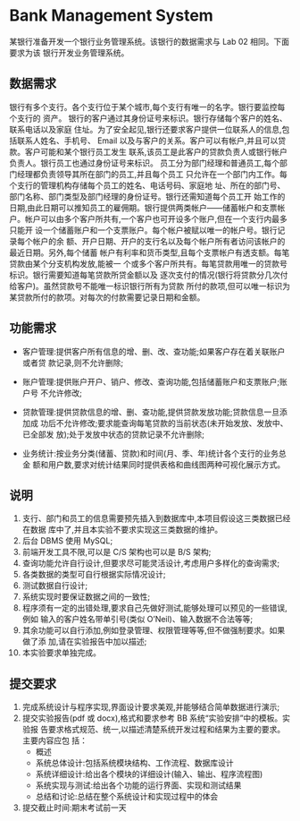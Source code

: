 # Bank Management System

某银行准备开发一个银行业务管理系统。该银行的数据需求与 Lab 02 相同。下面要求为该
银行开发业务管理系统。

## 数据需求

银行有多个支行。各个支行位于某个城市,每个支行有唯一的名字。银行要监控每个支行的
资产。 银行的客户通过其身份证号来标识。银行存储每个客户的姓名、联系电话以及家庭
住址。为了安全起见,银行还要求客户提供一位联系人的信息,包括联系人姓名、手机号、
Email 以及与客户的关系。客户可以有帐户,并且可以贷款。客户可能和某个银行员工发生
联系,该员工是此客户的贷款负责人或银行帐户负责人。银行员工也通过身份证号来标识。
员工分为部门经理和普通员工,每个部门经理都负责领导其所在部门的员工,并且每个员工
只允许在一个部门内工作。每个支行的管理机构存储每个员工的姓名、电话号码、家庭地
址、所在的部门号、部门名称、部门类型及部门经理的身份证号。银行还需知道每个员工开
始工作的日期,由此日期可以推知员工的雇佣期。银行提供两类帐户——储蓄帐户和支票帐
户。帐户可以由多个客户所共有,一个客户也可开设多个账户,但在一个支行内最多只能开
设一个储蓄账户和一个支票账户。每个帐户被赋以唯一的帐户号。银行记录每个帐户的余
额、开户日期、开户的支行名以及每个帐户所有者访问该帐户的最近日期。另外,每个储蓄
帐户有利率和货币类型,且每个支票帐户有透支额。每笔贷款由某个分支机构发放,能被一
个或多个客户所共有。每笔贷款用唯一的贷款号标识。银行需要知道每笔贷款所贷金额以及
逐次支付的情况(银行将贷款分几次付给客户)。虽然贷款号不能唯一标识银行所有为贷款
所付的款项,但可以唯一标识为某贷款所付的款项。对每次的付款需要记录日期和金额。

## 功能需求

- 客户管理:提供客户所有信息的增、删、改、查功能;如果客户存在着关联账户或者贷
  款记录,则不允许删除;

- 账户管理:提供账户开户、销户、修改、查询功能,包括储蓄账户和支票账户;账户号
  不允许修改;

- 贷款管理:提供贷款信息的增、删、查功能,提供贷款发放功能;贷款信息一旦添加成
  功后不允许修改;要求能查询每笔贷款的当前状态(未开始发放、发放中、已全部发
  放);处于发放中状态的贷款记录不允许删除;

- 业务统计:按业务分类(储蓄、贷款)和时间(月、季、年)统计各个支行的业务总金
  额和用户数,要求对统计结果同时提供表格和曲线图两种可视化展示方式。
  
  

## 说明

1. 支行、部门和员工的信息需要预先插入到数据库中,本项目假设这三类数据已经在数据
库中了,并且本实验不要求实现这三类数据的维护。
2. 后台 DBMS 使用 MySQL;
3. 前端开发工具不限,可以是 C/S 架构也可以是 B/S 架构;
4. 查询功能允许自行设计,但要求尽可能灵活设计,考虑用户多样化的查询需求;
5. 各类数据的类型可自行根据实际情况设计;
6. 测试数据自行设计;
7. 系统实现时要保证数据之间的一致性;
8. 程序须有一定的出错处理,要求自己先做好测试,能够处理可以预见的一些错误,例如
输入的客户姓名带单引号(类似 O’Neil)、输入数据不合法等等;
9. 其余功能可以自行添加,例如登录管理、权限管理等等,但不做强制要求。如果做了添
加,请在实验报告中加以描述;
10. 本实验要求单独完成。



## 提交要求

1. 完成系统设计与程序实现,界面设计要求美观,并能够结合简单数据进行演示;
2. 提交实验报告(pdf 或 docx),格式和要求参考 BB 系统“实验安排”中的模板。实验报
告要求格式规范、统一,以描述清楚系统开发过程和结果为主要的要求。主要内容应包
括：
	- 概述
	- 系统总体设计:包括系统模块结构、工作流程、数据库设计
	- 系统详细设计:给出各个模块的详细设计(输入、输出、程序流程图)
    - 系统实现与测试:给出各个功能的运行界面、实现和测试结果
    - 总结和讨论:总结在整个系统设计和实现过程中的体会
3. 提交截止时间:期末考试前一天